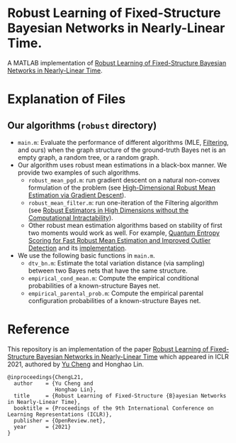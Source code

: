 # Robust Learning of Fixed-Structure Bayesian Networks in Nearly-Linear Time.
A MATLAB implementation of [Robust Learning of Fixed-Structure Bayesian Networks in Nearly-Linear Time](https://arxiv.org/abs/2105.05555).

Explanation of Files
===

Our algorithms (`robust` directory)
---
* `main.m`: Evaluate the performance of different algorithms (MLE, [Filtering](https://arxiv.org/abs/1606.07384), and ours) when the graph structure of the ground-truth Bayes net is an empty graph, a random tree, or a random graph.
* Our algorithm uses robust mean estimations in a black-box manner. We provide two examples of such algorithms.
  * `robust_mean_pgd.m`: run gradient descent on a natural non-convex formulation of the problem (see [High-Dimensional Robust Mean Estimation via Gradient Descent](https://arxiv.org/abs/2005.01378)).
  * `robust_mean_filter.m`: run one-iteration of the Filtering algorithm (see [Robust Estimators in High Dimensions without the Computational Intractability](https://arxiv.org/abs/1604.06443)).
  * Other robust mean estimation algorithms based on stability of first two moments would work as well.  For example, [Quantum Entropy Scoring for Fast Robust Mean Estimation and Improved Outlier Detection](https://arxiv.org/abs/1906.11366) and its [implementation](https://github.com/twistedcubic/que-outlier-detection).
* We use the following basic functions in `main.m`.
  * `dtv_bn.m`: Estimate the total variation distance (via sampling) between two Bayes nets that have the same structure.
  * `empirical_cond_mean.m`: Compute the empirical conditional probabilities of a known-structure Bayes net.
  * `empirical_parental_prob.m`: Compute the empirical parental configuration probabilities of a known-structure Bayes net.

Reference
===
This repository is an implementation of the paper [Robust Learning of Fixed-Structure Bayesian Networks in Nearly-Linear Time](https://arxiv.org/abs/2105.05555) which appeared in ICLR 2021, authored by [Yu Cheng](https://homepages.math.uic.edu/~yucheng) and Honghao Lin.

```
@inproceedings{ChengL21,
  author    = {Yu Cheng and
               Honghao Lin},
  title     = {Robust Learning of Fixed-Structure {B}ayesian Networks in Nearly-Linear Time},
  booktitle = {Proceedings of the 9th International Conference on Learning Representations (ICLR)},
  publisher = {OpenReview.net},
  year      = {2021}
}
```
